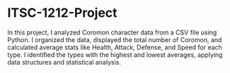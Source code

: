 # ITSC-1212-Project
In this project, I analyzed Coromon character data from a CSV file using Python. I organized the data, displayed the total number of Coromon, and calculated average stats like Health, Attack, Defense, and Speed for each type. I identified the types with the highest and lowest averages, applying data structures and statistical analysis.
